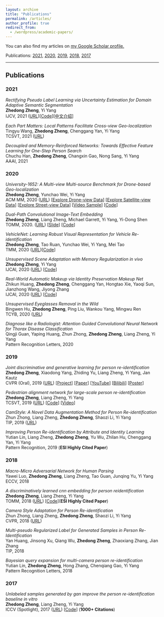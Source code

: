 ```yaml
---
layout: archive
title: "Publications"
permalink: /articles/
author_profile: true
redirect_from: 
  - /wordpress/academic-papers/
---
```

You can also find my articles on <u><a href="https://scholar.google.com/citations?user=XT17oUEAAAAJ">my Google Scholar profile</a>.</u>

Publications:  [2021](#2021), [2020](#2020), [2019](#2019), [2018](#2018), [2017](#2017)

<hr>

## Publications

### 2021
_Rectifying Pseudo Label Learning via Uncertainty Estimation for Domain Adaptive Semantic Segmentation_<br>
**Zhedong Zheng**, Yi Yang<br>
IJCV, 2021 ([URL](https://arxiv.org/abs/2003.03773))[[Code](https://github.com/layumi/Seg-Uncertainty)][[中文介绍](https://zhuanlan.zhihu.com/p/130220572)]

_Each Part Matters: Local Patterns Facilitate Cross-view Geo-localization_<br>
Tingyu Wang, **Zhedong Zheng**, Chenggang Yan, Yi Yang<br>
TCSVT, 2021 ([URL](https://arxiv.org/abs/2008.11646))

_Decoupled and Memory-Reinforced Networks: Towards Effective Feature Learning for One-Step Person Search_<br>
Chuchu Han, **Zhedong Zheng**, Changxin Gao, Nong Sang, Yi Yang<br>
AAAI, 2021

### 2020

_University-1652: A Multi-view Multi-source Benchmark for Drone-based Geo-localization_<br>
**Zhedong Zheng**, Yunchao Wei, Yi Yang<br>
ACM MM, 2020 ([URL](https://arxiv.org/abs/2002.12186))
[[Explore Drone-view Data](https://github.com/layumi/University1652-Baseline/blob/master/docs/index_files/sample_drone.jpg?raw=true)]
[[Explore Satellite-view Data](https://github.com/layumi/University1652-Baseline/blob/master/docs/index_files/sample_satellite.jpg?raw=true)]
[[Explore Street-view Data](https://github.com/layumi/University1652-Baseline/blob/master/docs/index_files/sample_street.jpg?raw=true)]
[[Video Sample](https://www.youtube.com/embed/dzxXPp8tVn4?vq=hd1080)]
[[Code](https://github.com/layumi/University1652-Baseline)]

_Dual-Path Convolutional Image-Text Embedding_<br>
**Zhedong Zheng**, Liang Zheng, Michael Garrett, Yi Yang, Yi-Dong Shen <br>
TOMM, 2020.
([URL](https://arxiv.org/abs/1711.05535)) [[Slide](http://zdzheng.xyz/files/ZhedongZheng_CA_Talk_DualPath.pdf)]
[[Code](https://github.com/layumi/Image-Text-Embedding)]

_VehicleNet: Learning Robust Visual Representation for Vehicle Re-identification_<br>
**Zhedong Zheng**, Tao Ruan, Yunchao Wei, Yi Yang, Mei Tao<br>
TMM, 2020 ([URL](https://arxiv.org/abs/2004.06305))[[Code](https://github.com/layumi/AICIty-reID-2020)]

_Unsupervised Scene Adaptation with Memory Regularization in vivo_<br>
**Zhedong Zheng**, Yi Yang<br>
IJCAI, 2020 ([URL](https://arxiv.org/abs/1912.11164)) [[Code](https://github.com/layumi/Seg_Uncertainty)]

_Real-World Automatic Makeup via Identity Preservation Makeup Net_<br>
Zhikun Huang, **Zhedong Zheng**, Chenggang Yan, Hongtao Xie, Yaoqi Sun, Jianzhong Wang, Jiyong Zhang <br>
IJCAI, 2020 ([URL](https://github.com/huangzhikun1995/IPM-Net/blob/master/Real_World_Automatic_Makeup_via_Identity_Preservation_Makeup_Net.pdf)) [[Code](https://github.com/huangzhikun1995/IPM-Net)]

_Unsupervised Eyeglasses Removal in the Wild_<br>
Bingwen Hu, **Zhedong Zheng**, Ping Liu, Wankou Yang, Mingwu Ren<br>
TCYB, 2020 ([URL](https://arxiv.org/abs/1909.06989))

_Diagnose like a Radiologist: Attention Guided Convolutional Neural Network for Thorax Disease
Classification_<br>
Qingji Guan, Yaping Huang, Zhun Zhong, **Zhedong Zheng**, Liang Zheng, Yi Yang<br>
Pattern Recognition Letters, 2020

### 2019
_Joint discriminative and generative learning for person re-identification_<br>
**Zhedong Zheng**, Xiaodong Yang, Zhiding Yu, Liang Zheng, Yi Yang, Jan Kautz<br>
CVPR (Oral), 2019 ([URL](https://arxiv.org/pdf/1904.07223.pdf)) 
[[Project](http://zdzheng.xyz/DG-Net/)] 
[[Paper](https://arxiv.org/abs/1904.07223)]
[[YouTube](https://www.youtube.com/watch?v=ubCrEAIpQs4)] 
[[Bilibili](https://www.bilibili.com/video/av51439240)]
[[Poster](http://zdzheng.xyz/files/DGNet_poster.pdf)]

_Pedestrian alignment network for large-scale person re-identification_<br>
**Zhedong Zheng**, Liang Zheng, Yi Yang<br>
TCSVT, 2019 ([URL](https://ieeexplore.ieee.org/stamp/stamp.jsp?arnumber=8481710)) [[Code](https://github.com/layumi/Pedestrian_Alignment)] 
[[Video](https://www.youtube.com/watch?v=OJR43TzS3a8)]

_CamStyle: A Novel Data Augmentation Method for Person Re-identification_<br>
Zhun Zhong, Liang Zheng, **Zhedong Zheng**, Shaozi Li, Yi Yang<br>
TIP, 2019 ([URL](https://ieeexplore.ieee.org/document/8485427))

_Improving Person Re-identification by Attribute and Identity Learning_<br>
Yutian Lin, Liang Zheng, **Zhedong Zheng**, Yu Wu, Zhilan Hu, Chenggang Yan, Yi Yang <br> 
Pattern Recognition, 2019 (<strong>ESI Highly Cited Paper</strong>)

### 2018

_Macro-Micro Adversarial Network for Human Parsing_<br>
Yawei Luo, **Zhedong Zheng**, Liang Zheng, Tao Guan, Junqing Yu, Yi Yang<br>
ECCV, 2018

_A discriminatively learned cnn embedding for person reidentification_<br>
**Zhedong Zheng**, Liang Zheng, Yi Yang<br>
TOMM, 2018 ([URL](https://arxiv.org/pdf/1611.05666.pdf)) [[Code](https://github.com/layumi/2016_person_re-ID)](<strong>ESI Highly Cited Paper</strong>)

_Camera Style Adaptation for Person Re-identification_<br>
Zhun Zhong, Liang Zheng, **Zhedong Zheng**, Shaozi Li, Yi Yang<br>
CVPR, 2018 ([URL](http://openaccess.thecvf.com/content_cvpr_2018/papers/Zhong_Camera_Style_Adaptation_CVPR_2018_paper.pdf))

_Multi-pseudo Regularized Label for Generated Samples in Person Re-Identification_<br>
Yan Huang, Jinsong Xu, Qiang Wu, **Zhedong Zheng**, Zhaoxiang Zhang, Jian Zhang<br>
TIP, 2018

_Bayesian query expansion for multi-camera person re-identification_<br>
Yutian Lin, **Zhedong Zheng**, Hong Zhang, Chenqiang Gao, Yi Yang<br>
Pattern Recognition Letters, 2018

### 2017
_Unlabeled samples generated by gan improve the person re-identification baseline in vitro_<br>
**Zhedong Zheng**, Liang Zheng, Yi Yang<br>
ICCV (Spotlight), 2017 ([URL](http://openaccess.thecvf.com/content_ICCV_2017/papers/Zheng_Unlabeled_Samples_Generated_ICCV_2017_paper.pdf))
[[Code](https://github.com/layumi/Person-reID_GAN)] (<strong>1000+ Citations</strong>)
